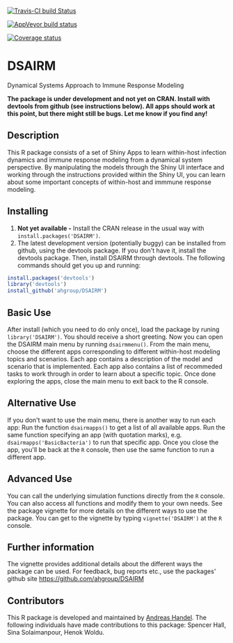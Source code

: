[![Travis-CI build Status](https://travis-ci.org/ahgroup/DSAIRM.svg?branch=master)](https://travis-ci.org/ahgroup/DSAIRM)

[![AppVeyor build status](https://ci.appveyor.com/api/projects/status/github/ahgroup/DSAIRM?branch=master&svg=true)](https://ci.appveyor.com/project/ahgroup/DSAIRM)

[![Coverage status](https://codecov.io/gh/ahgroup/DSAIRM/branch/master/graph/badge.svg)](https://codecov.io/github/ahgroup/DSAIRM?branch=master)

# DSAIRM
Dynamical Systems Approach to Immune Response Modeling

**The package is under development and not yet on CRAN. Install with devtools from github (see instructions below). All apps should work at this point, but there might still be bugs. Let me know if you find any!**

## Description
This R package consists of a set of Shiny Apps to learn within-host infection dynamics and immune response modeling from a dynamical system perspective. By manipulating the models through the Shiny UI interface and working through the instructions provided within the Shiny UI, you can learn about some important concepts of within-host and immmune response modeling. 

## Installing
1. **Not yet available -** Install the CRAN release in the usual way with `install.packages('DSAIRM')`.
2. The latest development version (potentially buggy) can be installed from github, using the devtools package. If you don't have it, install the devtools package. Then, install DSAIRM through devtools. The following commands should get you up and running:

```r
install.packages('devtools')
library('devtools')
install_github('ahgroup/DSAIRM')
```

## Basic Use
After install (which you need to do only once), load the package by runing `library('DSAIRM')`. You should receive a short greeting. Now you can open the DSAIRM main menu by running `dsairmmenu()`. From the main menu, choose the different apps corresponding to different within-host modeling topics and scenarios. Each app contains a description of the model and scenario that is implemented. Each app also contains a list of recommeded tasks to work through in order to learn about a specific topic. Once done exploring the apps, close the main menu to exit back to the R console.

## Alternative Use
If you don't want to use the main menu, there is another way to run each app: Run the function `dsairmapps()` to get a list of all available apps. Run the same function specifying an app (with quotation marks), e.g. `dsairmapps('BasicBacteria')` to run that specific app. Once you close the app, you'll be back at the `R` console, then use the same function to run a different app. 

## Advanced Use
You can call the underlying simulation functions directly from the `R` console. You can also access all functions and modify them to your own needs. See the package vignette for more details on the different ways to use the package. You can get to the vignette by typing `vignette('DSAIRM')` at the `R` console.

## Further information
The vignette provides additional details about the different ways the package can be used.
For feedback, bug reports etc., use the packages' github site https://github.com/ahgroup/DSAIRM

## Contributors
This R package is developed and maintained by [Andreas Handel](http://handelgroup.publichealth.uga.edu/). The following individuals have made contributions to this package: Spencer Hall, Sina Solaimanpour, Henok Woldu.
